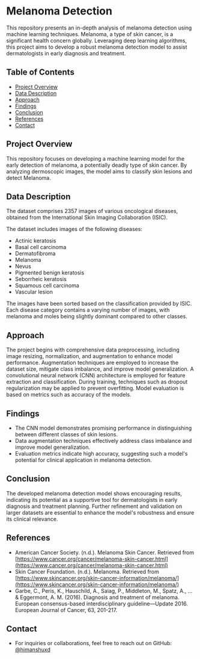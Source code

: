 # Melanoma Detection

This repository presents an in-depth analysis of melanoma detection using machine learning techniques. Melanoma, a type of skin cancer, is a significant health concern globally. Leveraging deep learning algorithms, this project aims to develop a robust melanoma detection model to assist dermatologists in early diagnosis and treatment.

## Table of Contents

  - [Project Overview](#project-overview)
  - [Data Description](#data-description)
  - [Approach](#approach)
  - [Findings](#findings)
  - [Conclusion](#conclusion)
  - [References](#references)
  - [Contact](#contact)

## Project Overview

This repository focuses on developing a machine learning model for the early detection of melanoma, a potentially deadly type of skin cancer. By analyzing dermoscopic images, the model aims to classify skin lesions and detect Melanoma.

## Data Description

The dataset comprises 2357 images of various oncological diseases, obtained from the International Skin Imaging Collaboration (ISIC).

The dataset includes images of the following diseases:
- Actinic keratosis
- Basal cell carcinoma
- Dermatofibroma
- Melanoma
- Nevus
- Pigmented benign keratosis
- Seborrheic keratosis
- Squamous cell carcinoma
- Vascular lesion

The images have been sorted based on the classification provided by ISIC. Each disease category contains a varying number of images, with melanoma and moles being slightly dominant compared to other classes.

## Approach

The project begins with comprehensive data preprocessing, including image resizing, normalization, and augmentation to enhance model performance. Augmentation techniques are employed to increase the dataset size, mitigate class imbalance, and improve model generalization. A convolutional neural network (CNN) architecture is employed for feature extraction and classification. During training, techniques such as dropout regularization may be applied to prevent overfitting. Model evaluation is based on metrics such as accuracy of the models.

## Findings

- The CNN model demonstrates promising performance in distinguishing between different classes of skin lesions.
- Data augmentation techniques effectively address class imbalance and improve model generalization.
- Evaluation metrics indicate high accuracy, suggesting such a model's potential for clinical application in melanoma detection.

## Conclusion

The developed melanoma detection model shows encouraging results, indicating its potential as a supportive tool for dermatologists in early diagnosis and treatment planning. Further refinement and validation on larger datasets are essential to enhance the model's robustness and ensure its clinical relevance.

## References

- American Cancer Society. (n.d.). Melanoma Skin Cancer. Retrieved from [https://www.cancer.org/cancer/melanoma-skin-cancer.html](https://www.cancer.org/cancer/melanoma-skin-cancer.html)
- Skin Cancer Foundation. (n.d.). Melanoma. Retrieved from [https://www.skincancer.org/skin-cancer-information/melanoma/](https://www.skincancer.org/skin-cancer-information/melanoma/)
- Garbe, C., Peris, K., Hauschild, A., Saiag, P., Middleton, M., Spatz, A., ... & Eggermont, A. M. (2016). Diagnosis and treatment of melanoma. European consensus-based interdisciplinary guideline—Update 2016. European Journal of Cancer, 63, 201-217.

## Contact

- For inquiries or collaborations, feel free to reach out on GitHub: [@himanshuxd](https://github.com/himanshuxd)

